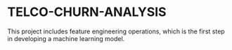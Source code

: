 # TELCO-CHURN-ANALYSIS
This project includes feature engineering operations, which is the first step in developing a machine learning model.
